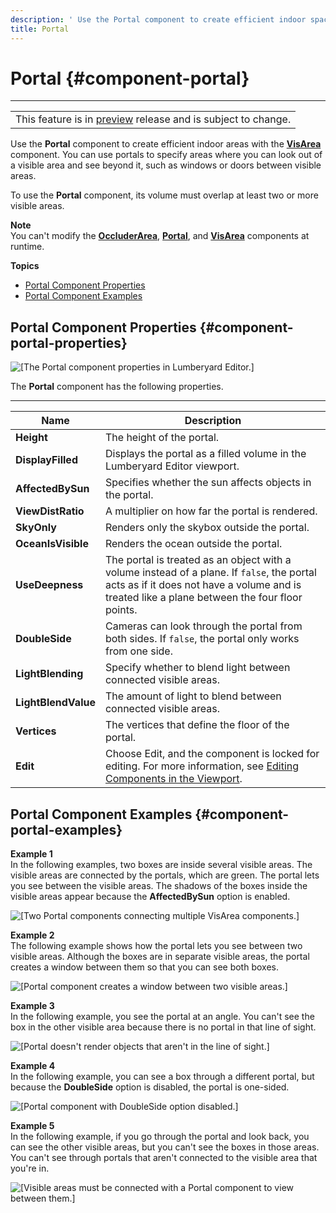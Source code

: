 ```yaml
---
description: ' Use the Portal component to create efficient indoor spaces in &ALYlong;. '
title: Portal
---
```

# Portal {#component-portal}


****  

|  | 
| --- |
| This feature is in [preview](https://docs.aws.amazon.com/lumberyard/latest/userguide/ly-glos-chap.html#preview) release and is subject to change\.  | 

Use the **Portal** component to create efficient indoor areas with the **[VisArea](/docs/userguide/components/vis-area.md)** component\. You can use portals to specify areas where you can look out of a visible area and see beyond it, such as windows or doors between visible areas\.

To use the **Portal** component, its volume must overlap at least two or more visible areas\.

**Note**  
You can't modify the **[OccluderArea](/docs/userguide/components/occluder-area.md)**, **[Portal](#component-portal)**, and **[VisArea](/docs/userguide/components/vis-area.md)** components at runtime\. 

**Topics**
+ [Portal Component Properties](#component-portal-properties)
+ [Portal Component Examples](#component-portal-examples)

## Portal Component Properties {#component-portal-properties}

![\[The Portal component properties in Lumberyard Editor.\]](/images/userguide/component/portal-component-properties.png)

The **Portal** component has the following properties\.


****  

| Name | Description | 
| --- | --- | 
|  **Height**  |  The height of the portal\.  | 
|  **DisplayFilled**  |  Displays the portal as a filled volume in the Lumberyard Editor viewport\.  | 
|  **AffectedBySun**  |  Specifies whether the sun affects objects in the portal\.  | 
|  **ViewDistRatio**  |  A multiplier on how far the portal is rendered\.  | 
|  **SkyOnly**  |  Renders only the skybox outside the portal\.  | 
|  **OceanIsVisible**  |  Renders the ocean outside the portal\.   | 
|  **UseDeepness**  |  The portal is treated as an object with a volume instead of a plane\.  If `false`, the portal acts as if it does not have a volume and is treated like a plane between the four floor points\.  | 
|  **DoubleSide**  |  Cameras can look through the portal from both sides\. If `false`, the portal only works from one side\.  | 
|  **LightBlending**  |  Specify whether to blend light between connected visible areas\.  | 
|  **LightBlendValue**  |  The amount of light to blend between connected visible areas\.  | 
|  **Vertices**  |  The vertices that define the floor of the portal\.   | 
|  **Edit**  | Choose Edit, and the component is locked for editing\. For more information, see [Editing Components in the Viewport](/docs/userguide/edit-mode-for-components.md)\. | 

## Portal Component Examples {#component-portal-examples}

**Example 1**  
In the following examples, two boxes are inside several visible areas\. The visible areas are connected by the portals, which are green\. The portal lets you see between the visible areas\. The shadows of the boxes inside the visible areas appear because the **AffectedBySun** option is enabled\.  

![\[Two Portal components connecting multiple VisArea components.\]](/images/userguide/component/component-portal-1.png)

**Example 2**  
The following example shows how the portal lets you see between two visible areas\. Although the boxes are in separate visible areas, the portal creates a window between them so that you can see both boxes\.  

![\[Portal component creates a window between two visible areas.\]](/images/userguide/component/component-portal-2.png)

**Example 3**  
In the following example, you see the portal at an angle\. You can't see the box in the other visible area because there is no portal in that line of sight\.  

![\[Portal doesn't render objects that aren't in the line of sight.\]](/images/userguide/component/component-portal-3.png)

**Example 4**  
In the following example, you can see a box through a different portal, but because the **DoubleSide** option is disabled, the portal is one\-sided\.  

![\[Portal component with DoubleSide option disabled.\]](/images/userguide/component/component-portal-4.png)

**Example 5**  
In the following example, if you go through the portal and look back, you can see the other visible areas, but you can't see the boxes in those areas\. You can't see through portals that aren't connected to the visible area that you're in\.   

![\[Visible areas must be connected with a Portal component to view between them.\]](/images/userguide/component-portal-5.png)